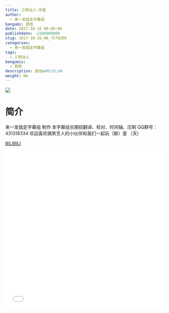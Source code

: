 ```yaml
---
title: 三明治人-牙医
author: 
  - 来一发就走字幕组
bangumi: 其他
date: 2017-10-16 00:00:00
publishdate: -2208988800
slug: 2017-10-16_NA_7579208
categories: 
  - 来一发就走字幕组
tags: 
  - 三明治人
bangumis: 
  - 其他
description: 其他&#8226;NA
weight: NA
---
```


![](https://i.imgur.com/kKrIOsD.jpg)

# 简介  
来一发就走字幕组 制作 本字幕组长期招翻译、校对、时间轴、压制   QQ群号：431318334 欢迎喜欢搞笑艺人的小伙伴和我们一起玩（聊）耍 （天）


  [BILIBILI](https://www.bilibili.com/video/av7579208/)


<div class="vcontainer">  <iframe class='video' src="//www.bilibili.com/html/html5player.html?cid=12411553&aid=7579208" width="100%" height="500" frameborder="0" allowfullscreen="allowfullscreen"></iframe></div>
